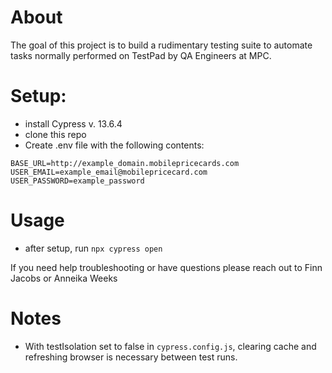 # About
The goal of this project is to build a rudimentary testing suite to automate tasks normally performed on TestPad by QA Engineers at MPC. 

# Setup:
- install Cypress v. 13.6.4
- clone this repo
- Create .env file with the following contents:
```
BASE_URL=http://example_domain.mobilepricecards.com
USER_EMAIL=example_email@mobilepricecard.com
USER_PASSWORD=example_password
```

# Usage
- after setup, run `npx cypress open`

If you need help troubleshooting or have questions please reach out to Finn Jacobs or Anneika Weeks

# Notes
- With testIsolation set to false in `cypress.config.js`, clearing cache and refreshing browser is necessary between test runs.